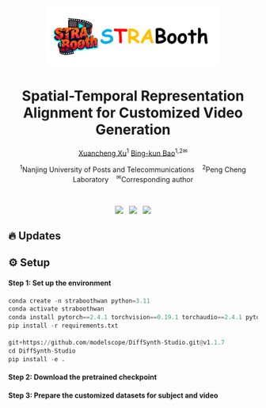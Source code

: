 <p align="center" >
    <img src="asserts/title.png"  width="70%" >
</p>

# <div align="center" >Spatial-Temporal Representation Alignment for Customized Video Generation<div align="center">

<div align="center">
  <p>
    <a href="https://xuxuancheng0208.github.io/">Xuancheng Xu</a><sup>1</sup>
    <a href="https://www.scholat.com/bkbao.en">Bing-kun Bao</a><sup>1,2✉</sup>
  </p>
  <p>
    <sup>1</sup>Nanjing University of Posts and Telecommunications &nbsp;&nbsp;
    <sup>2</sup>Peng Cheng Laboratory &nbsp;&nbsp;
    <sup>✉</sup>Corresponding author
  </p>
</div>

<br>

<p align="center">
  <a href='https://strabooth.github.io/'><img src='https://img.shields.io/badge/Project-Page-Green'></a>
  &nbsp;
  <a href=""><img src="https://img.shields.io/static/v1?label=Arxiv&message=STRABooth&color=red&logo=arxiv"></a>
  &nbsp;
  <a href=''><img src='https://img.shields.io/badge/%F0%9F%A4%97%20Hugging%20Face-Dataset-orange'></a>
</p>

## 🔥 Updates

## ⚙️ Setup
####  Step 1: Set up the environment
```python
conda create -n straboothwan python=3.11
conda activate straboothwan
conda install pytorch==2.4.1 torchvision==0.19.1 torchaudio==2.4.1 pytorch-cuda=12.1 -c pytorch -c nvidia
pip install -r requirements.txt

git+https://github.com/modelscope/DiffSynth-Studio.git@v1.1.7
cd DiffSynth-Studio
pip install -e .
```
####  Step 2: Download the pretrained checkpoint

####  Step 3: Prepare the customized datasets for subject and video



